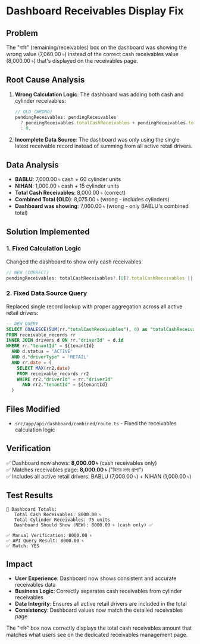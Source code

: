 # Dashboard Receivables Display Fix

## Problem
The "বাকি" (remaining/receivables) box on the dashboard was showing the wrong value (7,060.00 ৳) instead of the correct cash receivables value (8,000.00 ৳) that's displayed on the receivables page.

## Root Cause Analysis
1. **Wrong Calculation Logic**: The dashboard was adding both cash and cylinder receivables:
   ```typescript
   // OLD (WRONG)
   pendingReceivables: pendingReceivables
     ? pendingReceivables.totalCashReceivables + pendingReceivables.totalCylinderReceivables
     : 0,
   ```

2. **Incomplete Data Source**: The dashboard was only using the single latest receivable record instead of summing from all active retail drivers.

## Data Analysis
- **BABLU**: 7,000.00 ৳ cash + 60 cylinder units
- **NIHAN**: 1,000.00 ৳ cash + 15 cylinder units
- **Total Cash Receivables**: 8,000.00 ৳ (correct)
- **Combined Total (OLD)**: 8,075.00 ৳ (wrong - includes cylinders)
- **Dashboard was showing**: 7,060.00 ৳ (wrong - only BABLU's combined total)

## Solution Implemented

### 1. Fixed Calculation Logic
Changed the dashboard to show only cash receivables:
```typescript
// NEW (CORRECT)
pendingReceivables: totalCashReceivables?.[0]?.totalCashReceivables || 0,
```

### 2. Fixed Data Source Query
Replaced single record lookup with proper aggregation across all active retail drivers:
```sql
-- NEW QUERY
SELECT COALESCE(SUM(rr."totalCashReceivables"), 0) as "totalCashReceivables"
FROM receivable_records rr
INNER JOIN drivers d ON rr."driverId" = d.id
WHERE rr."tenantId" = ${tenantId}
  AND d.status = 'ACTIVE'
  AND d."driverType" = 'RETAIL'
  AND rr.date = (
    SELECT MAX(rr2.date)
    FROM receivable_records rr2
    WHERE rr2."driverId" = rr."driverId"
      AND rr2."tenantId" = ${tenantId}
  )
```

## Files Modified
- `src/app/api/dashboard/combined/route.ts` - Fixed the receivables calculation logic

## Verification
✅ Dashboard now shows: **8,000.00 ৳** (cash receivables only)  
✅ Matches receivables page: **8,000.00 ৳** ("বিক্রয় নগদ প্রাপ্য")  
✅ Includes all active retail drivers: BABLU (7,000.00 ৳) + NIHAN (1,000.00 ৳)

## Test Results
```
🎯 Dashboard Totals:
   Total Cash Receivables: 8000.00 ৳
   Total Cylinder Receivables: 75 units
   Dashboard Should Show (NEW): 8000.00 ৳ (cash only) ✅

✅ Manual Verification: 8000.00 ৳
✅ API Query Result: 8000.00 ৳
✅ Match: YES
```

## Impact
- **User Experience**: Dashboard now shows consistent and accurate receivables data
- **Business Logic**: Correctly separates cash receivables from cylinder receivables
- **Data Integrity**: Ensures all active retail drivers are included in the total
- **Consistency**: Dashboard values now match the detailed receivables page

The "বাকি" box now correctly displays the total cash receivables amount that matches what users see on the dedicated receivables management page.